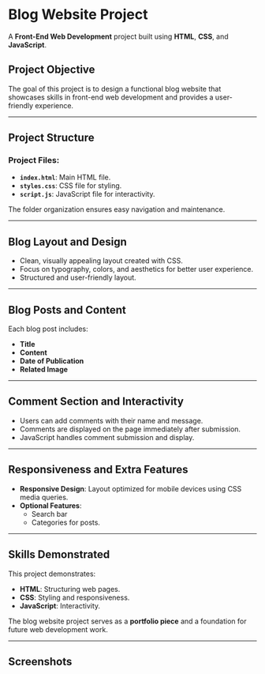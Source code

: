 
# Blog Website Project

A **Front-End Web Development** project built using **HTML**, **CSS**, and **JavaScript**.

## Project Objective

The goal of this project is to design a functional blog website that showcases skills in front-end web development and provides a user-friendly experience.

---

## Project Structure

### Project Files:
- **`index.html`**: Main HTML file.
- **`styles.css`**: CSS file for styling.
- **`script.js`**: JavaScript file for interactivity.

The folder organization ensures easy navigation and maintenance.

---

## Blog Layout and Design

- Clean, visually appealing layout created with CSS.
- Focus on typography, colors, and aesthetics for better user experience.
- Structured and user-friendly layout.

---

## Blog Posts and Content

Each blog post includes:
- **Title**
- **Content**
- **Date of Publication**
- **Related Image**


---

## Comment Section and Interactivity

- Users can add comments with their name and message.
- Comments are displayed on the page immediately after submission.
- JavaScript handles comment submission and display.

---

## Responsiveness and Extra Features

- **Responsive Design**: Layout optimized for mobile devices using CSS media queries.
- **Optional Features**: 
  - Search bar
  - Categories for posts.

---


## Skills Demonstrated

This project demonstrates:
- **HTML**: Structuring web pages.
- **CSS**: Styling and responsiveness.
- **JavaScript**: Interactivity.

The blog website project serves as a **portfolio piece** and a foundation for future web development work.

---

## Screenshots





